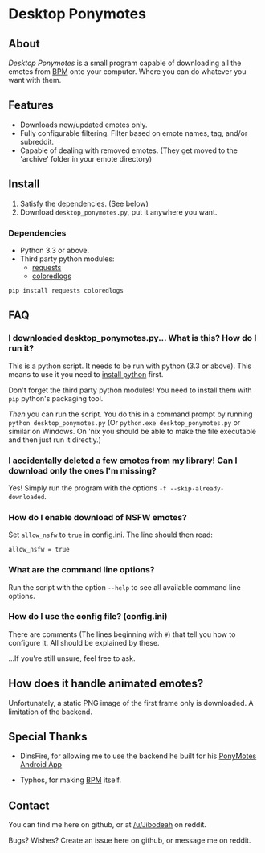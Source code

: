 # Desktop Ponymotes

## About

*Desktop Ponymotes* is a small program capable of downloading all the emotes from [BPM](http://ponymotes.net/bpm/) onto your computer. Where you can do whatever you want with them.

## Features

* Downloads new/updated emotes only.
* Fully configurable filtering. Filter based on emote names, tag, and/or subreddit.
* Capable of dealing with removed emotes. (They get moved to the 'archive' folder in your emote directory)

## Install

1. Satisfy the dependencies. (See below)
2. Download `desktop_ponymotes.py`, put it anywhere you want.

### Dependencies

* Python 3.3 or above.
* Third party python modules:
    * [requests](http://docs.python-requests.org/en/latest/)
    * [coloredlogs](http://coloredlogs.readthedocs.org/en/latest/)

`pip install requests coloredlogs`

## FAQ

### I downloaded desktop_ponymotes.py... What is this? How do I run it?

This is a python script. It needs to be run with python (3.3 or above). This means to use it you need to [install python](https://www.python.org/downloads/) first.

Don't forget the third party python modules! You need to install them with `pip` python's packaging tool.

*Then* you can run the script. You do this in a command prompt by running `python desktop_ponymotes.py` (Or `python.exe desktop_ponymotes.py` or similar on Windows. On 'nix you should be able to make the file executable and then just run it directly.)

### I accidentally deleted a few emotes from my library! Can I download only the ones I'm missing?

Yes! Simply run the program with the options `-f --skip-already-downloaded`.

### How do I enable download of NSFW emotes?

Set `allow_nsfw` to `true` in config.ini. The line should then read:

    allow_nsfw = true

### What are the command line options?

Run the script with the option `--help` to see all available command line options.

### How do I use the config file? (config.ini)

There are comments (The lines beginning with `#`) that tell you how to configure it. All should be explained by these.

...If you're still unsure, feel free to ask.

## How does it handle animated emotes?

Unfortunately, a static PNG image of the first frame only is downloaded. A limitation of the backend.

## Special Thanks

* DinsFire, for allowing me to use the backend he built for his [PonyMotes Android App](http://dinsfire.com/projects/reddit-emotes/)

* Typhos, for making [BPM](http://ponymotes.net/bpm/) itself.

## Contact

You can find me here on github, or at [/u/Jibodeah](https://www.reddit.com/user/Jibodeah) on reddit.

Bugs? Wishes? Create an issue here on github, or message me on reddit.
